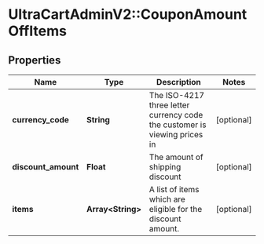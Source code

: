 # UltraCartAdminV2::CouponAmountOffItems

## Properties
Name | Type | Description | Notes
------------ | ------------- | ------------- | -------------
**currency_code** | **String** | The ISO-4217 three letter currency code the customer is viewing prices in | [optional] 
**discount_amount** | **Float** | The amount of shipping discount | [optional] 
**items** | **Array&lt;String&gt;** | A list of items which are eligible for the discount amount. | [optional] 


